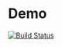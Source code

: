 # Demo

[![Build Status](https://congiuluc.visualstudio.com/NET6Demo/_apis/build/status/congiuluc.NET6Demo?branchName=main)](https://congiuluc.visualstudio.com/NET6Demo/_build/latest?definitionId=3&branchName=main)